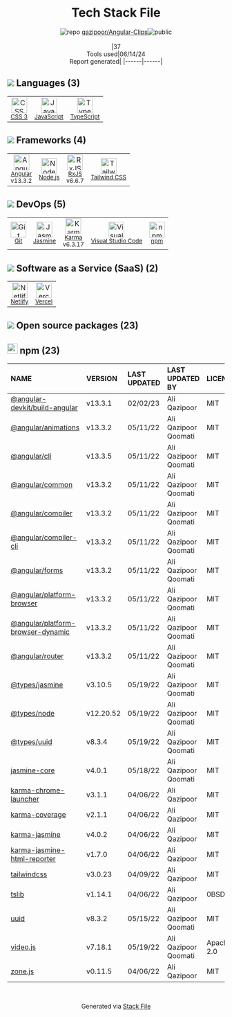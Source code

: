 <!--
&lt;--- Readme.md Snippet without images Start ---&gt;
## Tech Stack
qazipoor/Angular-Clips is built on the following main stack:

- [JavaScript](https://developer.mozilla.org/en-US/docs/Web/JavaScript) – Languages
- [TypeScript](http://www.typescriptlang.org) – Languages
- [Angular](https://angular.io) – Javascript MVC Frameworks
- [Node.js](http://nodejs.org/) – Frameworks (Full Stack)
- [RxJS](http://reactivex.io/rxjs/) – Concurrency Frameworks
- [Tailwind CSS](https://tailwindcss.com) – Front-End Frameworks
- [Jasmine](http://jasmine.github.io/) – Javascript Testing Framework
- [Karma](http://karma-runner.github.io/) – Browser Testing
- [Visual Studio Code](https://code.visualstudio.com/) – Text Editor
- [Netlify](https://www.netlify.com/) – Static Web Hosting
- [Vercel](https://vercel.com/) – Static Web Hosting

Full tech stack [here](/techstack.md)

&lt;--- Readme.md Snippet without images End ---&gt;

&lt;--- Readme.md Snippet with images Start ---&gt;
## Tech Stack
qazipoor/Angular-Clips is built on the following main stack:

- <img width='25' height='25' src='https://img.stackshare.io/service/1209/javascript.jpeg' alt='JavaScript'/> [JavaScript](https://developer.mozilla.org/en-US/docs/Web/JavaScript) – Languages
- <img width='25' height='25' src='https://img.stackshare.io/service/1612/bynNY5dJ.jpg' alt='TypeScript'/> [TypeScript](http://www.typescriptlang.org) – Languages
- <img width='25' height='25' src='https://img.stackshare.io/service/3745/cb8U-gL6_400x400.jpg' alt='Angular'/> [Angular](https://angular.io) – Javascript MVC Frameworks
- <img width='25' height='25' src='https://img.stackshare.io/service/1011/n1JRsFeB_400x400.png' alt='Node.js'/> [Node.js](http://nodejs.org/) – Frameworks (Full Stack)
- <img width='25' height='25' src='https://img.stackshare.io/service/1796/984368.png' alt='RxJS'/> [RxJS](http://reactivex.io/rxjs/) – Concurrency Frameworks
- <img width='25' height='25' src='https://img.stackshare.io/service/8158/default_660b7c41c3ba489cb581eec89c04655404258c19.png' alt='Tailwind CSS'/> [Tailwind CSS](https://tailwindcss.com) – Front-End Frameworks
- <img width='25' height='25' src='https://img.stackshare.io/service/831/7c0b595409af531b9cdeb07f8c513e8b.png' alt='Jasmine'/> [Jasmine](http://jasmine.github.io/) – Javascript Testing Framework
- <img width='25' height='25' src='https://img.stackshare.io/service/1420/TidYGd6a.png' alt='Karma'/> [Karma](http://karma-runner.github.io/) – Browser Testing
- <img width='25' height='25' src='https://img.stackshare.io/service/4202/Visual_Studio_Code_logo.png' alt='Visual Studio Code'/> [Visual Studio Code](https://code.visualstudio.com/) – Text Editor
- <img width='25' height='25' src='https://img.stackshare.io/service/2748/default_5dfbb146cf22182bca88c7d07f2515a5888fc12a.jpg' alt='Netlify'/> [Netlify](https://www.netlify.com/) – Static Web Hosting
- <img width='25' height='25' src='https://img.stackshare.io/service/7618/bHjpwZem_400x400.png' alt='Vercel'/> [Vercel](https://vercel.com/) – Static Web Hosting

Full tech stack [here](/techstack.md)

&lt;--- Readme.md Snippet with images End ---&gt;
-->
<div align="center">

# Tech Stack File
![](https://img.stackshare.io/repo.svg "repo") [qazipoor/Angular-Clips](https://github.com/qazipoor/Angular-Clips)![](https://img.stackshare.io/public_badge.svg "public")
<br/><br/>
|37<br/>Tools used|06/14/24 <br/>Report generated|
|------|------|
</div>

## <img src='https://img.stackshare.io/languages.svg'/> Languages (3)
<table><tr>
  <td align='center'>
  <img width='36' height='36' src='https://img.stackshare.io/service/6727/css.png' alt='CSS 3'>
  <br>
  <sub><a href="https://developer.mozilla.org/en-US/docs/Web/CSS/CSS3">CSS 3</a></sub>
  <br>
  <sub></sub>
</td>

<td align='center'>
  <img width='36' height='36' src='https://img.stackshare.io/service/1209/javascript.jpeg' alt='JavaScript'>
  <br>
  <sub><a href="https://developer.mozilla.org/en-US/docs/Web/JavaScript">JavaScript</a></sub>
  <br>
  <sub></sub>
</td>

<td align='center'>
  <img width='36' height='36' src='https://img.stackshare.io/service/1612/bynNY5dJ.jpg' alt='TypeScript'>
  <br>
  <sub><a href="http://www.typescriptlang.org">TypeScript</a></sub>
  <br>
  <sub></sub>
</td>

</tr>
</table>

## <img src='https://img.stackshare.io/frameworks.svg'/> Frameworks (4)
<table><tr>
  <td align='center'>
  <img width='36' height='36' src='https://img.stackshare.io/service/3745/cb8U-gL6_400x400.jpg' alt='Angular'>
  <br>
  <sub><a href="https://angular.io">Angular</a></sub>
  <br>
  <sub>v13.3.2</sub>
</td>

<td align='center'>
  <img width='36' height='36' src='https://img.stackshare.io/service/1011/n1JRsFeB_400x400.png' alt='Node.js'>
  <br>
  <sub><a href="http://nodejs.org/">Node.js</a></sub>
  <br>
  <sub></sub>
</td>

<td align='center'>
  <img width='36' height='36' src='https://img.stackshare.io/service/1796/984368.png' alt='RxJS'>
  <br>
  <sub><a href="http://reactivex.io/rxjs/">RxJS</a></sub>
  <br>
  <sub>v6.6.7</sub>
</td>

<td align='center'>
  <img width='36' height='36' src='https://img.stackshare.io/service/8158/default_660b7c41c3ba489cb581eec89c04655404258c19.png' alt='Tailwind CSS'>
  <br>
  <sub><a href="https://tailwindcss.com">Tailwind CSS</a></sub>
  <br>
  <sub></sub>
</td>

</tr>
</table>

## <img src='https://img.stackshare.io/devops.svg'/> DevOps (5)
<table><tr>
  <td align='center'>
  <img width='36' height='36' src='https://img.stackshare.io/service/1046/git.png' alt='Git'>
  <br>
  <sub><a href="http://git-scm.com/">Git</a></sub>
  <br>
  <sub></sub>
</td>

<td align='center'>
  <img width='36' height='36' src='https://img.stackshare.io/service/831/7c0b595409af531b9cdeb07f8c513e8b.png' alt='Jasmine'>
  <br>
  <sub><a href="http://jasmine.github.io/">Jasmine</a></sub>
  <br>
  <sub></sub>
</td>

<td align='center'>
  <img width='36' height='36' src='https://img.stackshare.io/service/1420/TidYGd6a.png' alt='Karma'>
  <br>
  <sub><a href="http://karma-runner.github.io/">Karma</a></sub>
  <br>
  <sub>v6.3.17</sub>
</td>

<td align='center'>
  <img width='36' height='36' src='https://img.stackshare.io/service/4202/Visual_Studio_Code_logo.png' alt='Visual Studio Code'>
  <br>
  <sub><a href="https://code.visualstudio.com/">Visual Studio Code</a></sub>
  <br>
  <sub></sub>
</td>

<td align='center'>
  <img width='36' height='36' src='https://img.stackshare.io/service/1120/lejvzrnlpb308aftn31u.png' alt='npm'>
  <br>
  <sub><a href="https://www.npmjs.com/">npm</a></sub>
  <br>
  <sub></sub>
</td>

</tr>
</table>

## <img src='https://img.stackshare.io/saas.svg'/> Software as a Service (SaaS) (2)
<table><tr>
  <td align='center'>
  <img width='36' height='36' src='https://img.stackshare.io/service/2748/default_5dfbb146cf22182bca88c7d07f2515a5888fc12a.jpg' alt='Netlify'>
  <br>
  <sub><a href="https://www.netlify.com/">Netlify</a></sub>
  <br>
  <sub></sub>
</td>

<td align='center'>
  <img width='36' height='36' src='https://img.stackshare.io/service/7618/bHjpwZem_400x400.png' alt='Vercel'>
  <br>
  <sub><a href="https://vercel.com/">Vercel</a></sub>
  <br>
  <sub></sub>
</td>

</tr>
</table>


## <img src='https://img.stackshare.io/group.svg' /> Open source packages (23)</h2>

## <img width='24' height='24' src='https://img.stackshare.io/service/1120/lejvzrnlpb308aftn31u.png'/> npm (23)

|NAME|VERSION|LAST UPDATED|LAST UPDATED BY|LICENSE|VULNERABILITIES|
|:------|:------|:------|:------|:------|:------|
|[@angular-devkit/build-angular](https://www.npmjs.com/@angular-devkit/build-angular)|v13.3.1|02/02/23|Ali Qazipoor |MIT|N/A|
|[@angular/animations](https://www.npmjs.com/@angular/animations)|v13.3.2|05/11/22|Ali Qazipoor Qoomati |MIT|N/A|
|[@angular/cli](https://www.npmjs.com/@angular/cli)|v13.3.5|05/11/22|Ali Qazipoor Qoomati |MIT|N/A|
|[@angular/common](https://www.npmjs.com/@angular/common)|v13.3.2|05/11/22|Ali Qazipoor Qoomati |MIT|N/A|
|[@angular/compiler](https://www.npmjs.com/@angular/compiler)|v13.3.2|05/11/22|Ali Qazipoor Qoomati |MIT|N/A|
|[@angular/compiler-cli](https://www.npmjs.com/@angular/compiler-cli)|v13.3.2|05/11/22|Ali Qazipoor Qoomati |MIT|N/A|
|[@angular/forms](https://www.npmjs.com/@angular/forms)|v13.3.2|05/11/22|Ali Qazipoor Qoomati |MIT|N/A|
|[@angular/platform-browser](https://www.npmjs.com/@angular/platform-browser)|v13.3.2|05/11/22|Ali Qazipoor Qoomati |MIT|N/A|
|[@angular/platform-browser-dynamic](https://www.npmjs.com/@angular/platform-browser-dynamic)|v13.3.2|05/11/22|Ali Qazipoor Qoomati |MIT|N/A|
|[@angular/router](https://www.npmjs.com/@angular/router)|v13.3.2|05/11/22|Ali Qazipoor Qoomati |MIT|N/A|
|[@types/jasmine](https://www.npmjs.com/@types/jasmine)|v3.10.5|05/19/22|Ali Qazipoor Qoomati |MIT|N/A|
|[@types/node](https://www.npmjs.com/@types/node)|v12.20.52|05/19/22|Ali Qazipoor Qoomati |MIT|N/A|
|[@types/uuid](https://www.npmjs.com/@types/uuid)|v8.3.4|05/19/22|Ali Qazipoor Qoomati |MIT|N/A|
|[jasmine-core](https://www.npmjs.com/jasmine-core)|v4.0.1|05/18/22|Ali Qazipoor Qoomati |MIT|N/A|
|[karma-chrome-launcher](https://www.npmjs.com/karma-chrome-launcher)|v3.1.1|04/06/22|Ali Qazipoor |MIT|N/A|
|[karma-coverage](https://www.npmjs.com/karma-coverage)|v2.1.1|04/06/22|Ali Qazipoor |MIT|N/A|
|[karma-jasmine](https://www.npmjs.com/karma-jasmine)|v4.0.2|04/06/22|Ali Qazipoor |MIT|N/A|
|[karma-jasmine-html-reporter](https://www.npmjs.com/karma-jasmine-html-reporter)|v1.7.0|04/06/22|Ali Qazipoor |MIT|N/A|
|[tailwindcss](https://www.npmjs.com/tailwindcss)|v3.0.23|04/09/22|Ali Qazipoor |MIT|N/A|
|[tslib](https://www.npmjs.com/tslib)|v1.14.1|04/06/22|Ali Qazipoor |0BSD|N/A|
|[uuid](https://www.npmjs.com/uuid)|v8.3.2|05/15/22|Ali Qazipoor Qoomati |MIT|N/A|
|[video.js](https://www.npmjs.com/video.js)|v7.18.1|05/19/22|Ali Qazipoor Qoomati |Apache-2.0|N/A|
|[zone.js](https://www.npmjs.com/zone.js)|v0.11.5|04/06/22|Ali Qazipoor |MIT|N/A|

<br/>
<div align='center'>

Generated via [Stack File](https://github.com/marketplace/stack-file)
